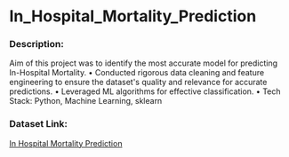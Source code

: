 # In_Hospital_Mortality_Prediction

<h3>Description:</h3>
Aim of this project was to identify the most accurate model for predicting In-Hospital Mortality.
• Conducted rigorous data cleaning and feature engineering to ensure the dataset's quality and relevance for accurate predictions.
• Leveraged ML algorithms for effective classification.
• Tech Stack: Python, Machine Learning, sklearn

<h3>Dataset Link:</h3>
<a href="https://www.kaggle.com/datasets/saurabhshahane/in-hospital-mortality-prediction" target="_blank">In Hospital Mortality Prediction</a>
